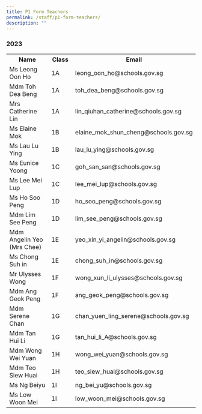 ```yaml
---
title: P1 Form Teachers
permalink: /staff/p1-form-teachers/
description: ""
---
```

### **2023**
<table>
    <tbody><tr style="width:100%">
        <th style="width:35%">Name</th>
        <th style="width:15%">Class</th>
        <th style="width:50%">Email</th>
    </tr>
    <tr>
        <td>Ms Leong Oon Ho</td>
        <td>1A</td>
        <td>leong_oon_ho@schools.gov.sg</td>
    </tr>
    <tr>
        <td>Mdm Toh Dea Beng</td>
        <td>1A</td>
  <td>toh_dea_beng@schools.gov.sg</td>
    </tr>
	  <tr>
        <td>Mrs Catherine Lin</td>
        <td>1A</td>
        <td>lin_qiuhan_catherine@schools.gov.sg</td>
    </tr>
    <tr>
        <td>Ms Elaine Mok</td>
        <td>1B</td>
        <td>elaine_mok_shun_cheng@schools.gov.sg</td>
    </tr>
    <tr>
        <td>Ms Lau Lu Ying</td>
        <td>1B</td>
        <td>lau_lu_ying@schools.gov.sg</td>
    </tr>
    <tr>
        <td>Ms Eunice Yoong</td>
        <td>1C</td>
        <td>goh_san_san@schools.gov.sg</td>
    </tr>
    <tr>
        <td>Ms Lee Mei Lup</td>
        <td>1C</td>
        <td>lee_mei_lup@schools.gov.sg</td>
    </tr>
    <tr>
        <td>Ms Ho Soo Peng</td>
        <td>1D</td>
        <td>ho_soo_peng@schools.gov.sg</td>
    </tr>
    <tr>
        <td>Mdm Lim See Peng</td>
        <td>1D</td>
        <td>lim_see_peng@schools.gov.sg</td>
    </tr>
    <tr>
        <td>Mdm Angelin Yeo (Mrs Chee)</td>
        <td>1E</td>
        <td>yeo_xin_yi_angelin@schools.gov.sg</td>
    </tr>
    <tr>
        <td>Ms Chong Suh in</td>
        <td>1E</td>
        <td>chong_suh_in@schools.gov.sg</td>
    </tr>
    <tr>
        <td>Mr Ulysses Wong</td>
        <td>1F</td>
        <td>wong_xun_li_ulysses@schools.gov.sg</td>
    </tr>
    <tr>
        <td>Mdm Ang Geok Peng</td>
        <td>1F</td>
        <td>ang_geok_peng@schools.gov.sg</td>
    </tr>
    <tr>
        <td>Mdm Serene Chan</td>
        <td>1G</td>
        <td>chan_yuen_ling_serene@schools.gov.sg</td>
    </tr>
    <tr>
        <td>Mdm Tan Hui Li</td>
        <td>1G</td>
        <td>tan_hui_li_A@schools.gov.sg</td>
    </tr>
    <tr>
        <td>Mdm Wong Wei Yuan</td>
        <td>1H</td>
        <td>wong_wei_yuan@schools.gov.sg</td>
    </tr>
    <tr>
        <td>Mdm Teo Siew Huai</td>
        <td>1H</td>
        <td>teo_siew_huai@schools.gov.sg</td>
    </tr>
    <tr>
        <td>Ms Ng Beiyu</td>
        <td>1I</td>
        <td>ng_bei_yu@schools.gov.sg</td>
    </tr>
    <tr>
        <td>Ms Low Woon Mei</td>
        <td>1I</td>
        <td>low_woon_mei@schools.gov.sg</td>
    </tr>
</tbody></table>